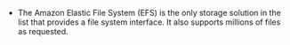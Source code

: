 - The Amazon Elastic File System (EFS) is the only storage solution in the list that provides a file system interface. It also supports millions of files as requested.
